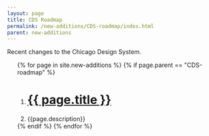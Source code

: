 ```yaml
---
layout: page
title: CDS Roadmap
permalink: /new-additions/CDS-roadmap/index.html
parent: new-additions
---
```

Recent changes to the Chicago Design System.
<ol class="index-ol">
{% for page in site.new-additions %}
    {% if page.parent == "CDS-roadmap" %}
        <ol>
            <li> <h1 class="index-link"> <a href="{{ page.url | prepend: site.baseurl }}"> {{ page.title }} </a> </h1> </li>
            <li class = "index-description"> {{page.description}} </li> 
        </ol>
        {% endif %}
    {% endfor %}
</ol>